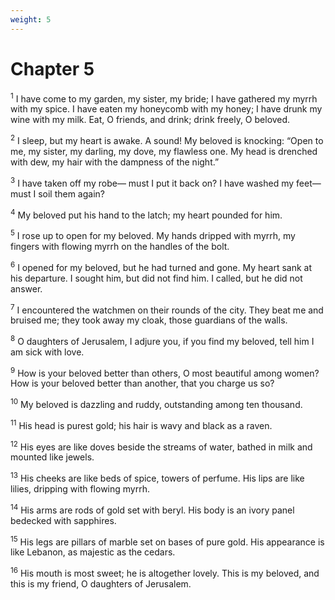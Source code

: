 ```yaml
---
weight: 5
---
```


# Chapter 5

<sup>1</sup> I have come to my garden, my sister, my bride; I have gathered my myrrh with my spice. I have eaten my honeycomb with my honey; I have drunk my wine with my milk. Eat, O friends, and drink; drink freely, O beloved. 

<sup>2</sup> I sleep, but my heart is awake. A sound! My beloved is knocking: “Open to me, my sister, my darling, my dove, my flawless one. My head is drenched with dew, my hair with the dampness of the night.” 

<sup>3</sup> I have taken off my robe— must I put it back on? I have washed my feet— must I soil them again? 

<sup>4</sup> My beloved put his hand to the latch; my heart pounded for him. 

<sup>5</sup> I rose up to open for my beloved. My hands dripped with myrrh, my fingers with flowing myrrh on the handles of the bolt. 

<sup>6</sup> I opened for my beloved, but he had turned and gone. My heart sank at his departure. I sought him, but did not find him. I called, but he did not answer. 

<sup>7</sup> I encountered the watchmen on their rounds of the city. They beat me and bruised me; they took away my cloak, those guardians of the walls. 

<sup>8</sup> O daughters of Jerusalem, I adjure you, if you find my beloved, tell him I am sick with love. 

<sup>9</sup> How is your beloved better than others, O most beautiful among women? How is your beloved better than another, that you charge us so? 

<sup>10</sup> My beloved is dazzling and ruddy, outstanding among ten thousand. 

<sup>11</sup> His head is purest gold; his hair is wavy and black as a raven. 

<sup>12</sup> His eyes are like doves beside the streams of water, bathed in milk and mounted like jewels. 

<sup>13</sup> His cheeks are like beds of spice, towers of perfume. His lips are like lilies, dripping with flowing myrrh. 

<sup>14</sup> His arms are rods of gold set with beryl. His body is an ivory panel bedecked with sapphires. 

<sup>15</sup> His legs are pillars of marble set on bases of pure gold. His appearance is like Lebanon, as majestic as the cedars. 

<sup>16</sup> His mouth is most sweet; he is altogether lovely. This is my beloved, and this is my friend, O daughters of Jerusalem. 


